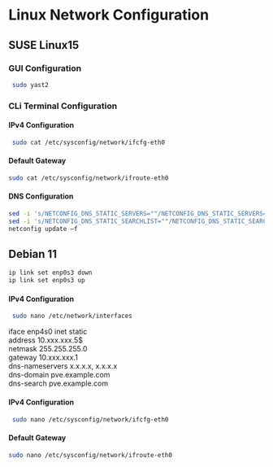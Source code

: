 # Linux Network Configuration

## SUSE Linux15

### GUI Configuration

```bash
 sudo yast2
```

### CLi Terminal Configuration

#### IPv4 Configuration

```bash
 sudo cat /etc/sysconfig/network/ifcfg-eth0
```

#### Default Gateway

```bash
sudo cat /etc/sysconfig/network/ifroute-eth0
```

#### DNS Configuration

```bash
sed -i 's/NETCONFIG_DNS_STATIC_SERVERS=""/NETCONFIG_DNS_STATIC_SERVERS="192.168.0.167 10.0.0.10"/' /etc/sysconfig/network/config
sed -i 's/NETCONFIG_DNS_STATIC_SEARCHLIST=""/NETCONFIG_DNS_STATIC_SEARCHLIST="test.org"/' /etc/sysconfig/network/config
netconfig update –f
```


## Debian 11

```bash
ip link set enp0s3 down
ip link set enp0s3 up
```


#### IPv4 Configuration

```bash
 sudo nano /etc/network/interfaces
```

iface enp4s0 inet static  
        address 10.xxx.xxx.5$  
        netmask 255.255.255.0  
        gateway 10.xxx.xxx.1  
        dns-nameservers x.x.x.x, x.x.x.x  
        dns-domain pve.example.com  
        dns-search pve.example.com  


#### IPv4 Configuration

```bash
 sudo nano /etc/sysconfig/network/ifcfg-eth0
```

#### Default Gateway

```bash
sudo nano /etc/sysconfig/network/ifroute-eth0
```

